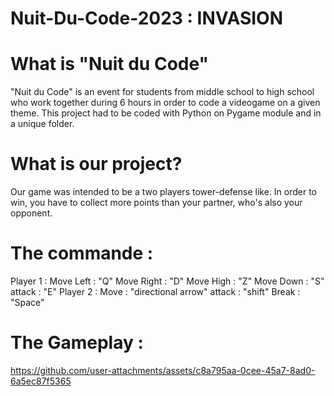 # Nuit-Du-Code-2023 : INVASION

# What is "Nuit du Code"

"Nuit du Code" is an event for students from middle school to high school who work together during 6 hours in order to code a videogame on a given theme. This project had to be coded with Python on Pygame module and in a unique folder. 

# What is our project?

Our game was intended to be a two players tower-defense like. In order to win, you have to collect more points than your partner, who's also your opponent.

# The commande :

Player 1 :
    Move Left : "Q"
    Move Right : "D"
    Move High : "Z"
    Move Down : "S"
    attack : "E"
Player 2 :
    Move : "directional arrow"
    attack : "shift"
Break : "Space"

# The Gameplay : 

https://github.com/user-attachments/assets/c8a795aa-0cee-45a7-8ad0-6a5ec87f5365





